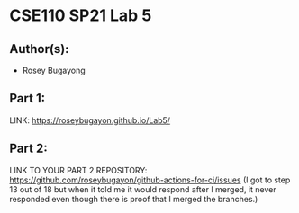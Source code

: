# CSE110 SP21 Lab 5

## Author(s):
- Rosey Bugayong

## Part 1:

LINK: https://roseybugayon.github.io/Lab5/

## Part 2:

LINK TO YOUR PART 2 REPOSITORY: https://github.com/roseybugayon/github-actions-for-ci/issues
(I got to step 13 out of 18 but when it told me it would respond after I merged, it never responded even though there is proof that I merged the branches.)
